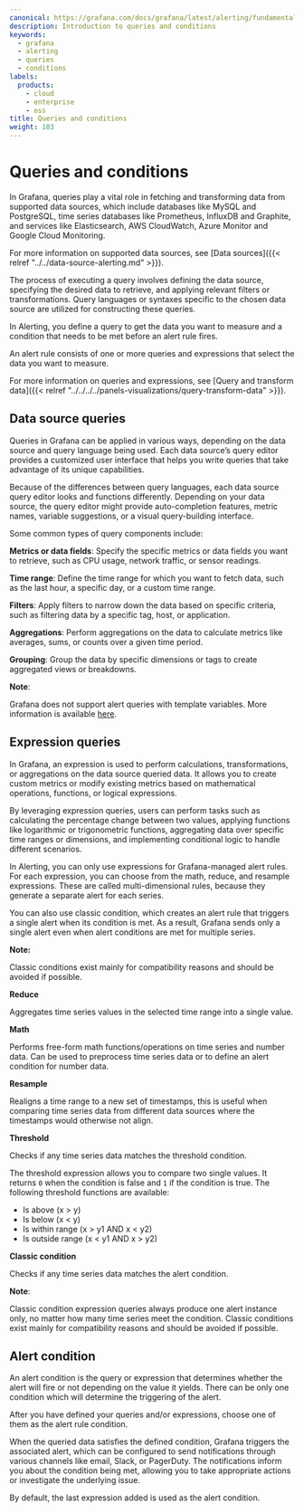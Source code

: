 ```yaml
---
canonical: https://grafana.com/docs/grafana/latest/alerting/fundamentals/alert-rules/queries-conditions/
description: Introduction to queries and conditions
keywords:
  - grafana
  - alerting
  - queries
  - conditions
labels:
  products:
    - cloud
    - enterprise
    - oss
title: Queries and conditions
weight: 103
---
```


# Queries and conditions

In Grafana, queries play a vital role in fetching and transforming data from supported data sources, which include databases like MySQL and PostgreSQL, time series databases like Prometheus, InfluxDB and Graphite, and services like Elasticsearch, AWS CloudWatch, Azure Monitor and Google Cloud Monitoring.

For more information on supported data sources, see [Data sources]({{< relref "../../data-source-alerting.md" >}}).

The process of executing a query involves defining the data source, specifying the desired data to retrieve, and applying relevant filters or transformations. Query languages or syntaxes specific to the chosen data source are utilized for constructing these queries.

In Alerting, you define a query to get the data you want to measure and a condition that needs to be met before an alert rule fires.

An alert rule consists of one or more queries and expressions that select the data you want to measure.

For more information on queries and expressions, see [Query and transform data]({{< relref "../../../../panels-visualizations/query-transform-data" >}}).

## Data source queries

Queries in Grafana can be applied in various ways, depending on the data source and query language being used. Each data source’s query editor provides a customized user interface that helps you write queries that take advantage of its unique capabilities.

Because of the differences between query languages, each data source query editor looks and functions differently. Depending on your data source, the query editor might provide auto-completion features, metric names, variable suggestions, or a visual query-building interface.

Some common types of query components include:

**Metrics or data fields**: Specify the specific metrics or data fields you want to retrieve, such as CPU usage, network traffic, or sensor readings.

**Time range**: Define the time range for which you want to fetch data, such as the last hour, a specific day, or a custom time range.

**Filters**: Apply filters to narrow down the data based on specific criteria, such as filtering data by a specific tag, host, or application.

**Aggregations**: Perform aggregations on the data to calculate metrics like averages, sums, or counts over a given time period.

**Grouping**: Group the data by specific dimensions or tags to create aggregated views or breakdowns.

**Note**:

Grafana does not support alert queries with template variables. More information is available [here](https://community.grafana.com/t/template-variables-are-not-supported-in-alert-queries-while-setting-up-alert/2514).

## Expression queries

In Grafana, an expression is used to perform calculations, transformations, or aggregations on the data source queried data. It allows you to create custom metrics or modify existing metrics based on mathematical operations, functions, or logical expressions.

By leveraging expression queries, users can perform tasks such as calculating the percentage change between two values, applying functions like logarithmic or trigonometric functions, aggregating data over specific time ranges or dimensions, and implementing conditional logic to handle different scenarios.

In Alerting, you can only use expressions for Grafana-managed alert rules. For each expression, you can choose from the math, reduce, and resample expressions. These are called multi-dimensional rules, because they generate a separate alert for each series.

You can also use classic condition, which creates an alert rule that triggers a single alert when its condition is met. As a result, Grafana sends only a single alert even when alert conditions are met for multiple series.

**Note:**

Classic conditions exist mainly for compatibility reasons and should be avoided if possible.

**Reduce**

Aggregates time series values in the selected time range into a single value.

**Math**

Performs free-form math functions/operations on time series and number data. Can be used to preprocess time series data or to define an alert condition for number data.

**Resample**

Realigns a time range to a new set of timestamps, this is useful when comparing time series data from different data sources where the timestamps would otherwise not align.

**Threshold**

Checks if any time series data matches the threshold condition.

The threshold expression allows you to compare two single values. It returns `0` when the condition is false and `1` if the condition is true. The following threshold functions are available:

- Is above (x > y)
- Is below (x < y)
- Is within range (x > y1 AND x < y2)
- Is outside range (x < y1 AND x > y2)

**Classic condition**

Checks if any time series data matches the alert condition.

**Note**:

Classic condition expression queries always produce one alert instance only, no matter how many time series meet the condition.
Classic conditions exist mainly for compatibility reasons and should be avoided if possible.

## Alert condition

An alert condition is the query or expression that determines whether the alert will fire or not depending on the value it yields. There can be only one condition which will determine the triggering of the alert.

After you have defined your queries and/or expressions, choose one of them as the alert rule condition.

When the queried data satisfies the defined condition, Grafana triggers the associated alert, which can be configured to send notifications through various channels like email, Slack, or PagerDuty. The notifications inform you about the condition being met, allowing you to take appropriate actions or investigate the underlying issue.

By default, the last expression added is used as the alert condition.
